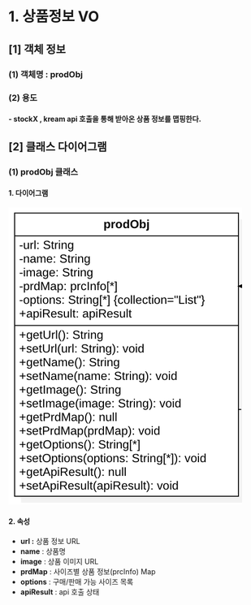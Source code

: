 # 1. 상품정보 VO

## \[1] 객체 정보

### (1) 객체명 : prodObj

### (2) 용도

#### **- stockX , kream api 호출을 통해 받아온 상품 정보를 맵핑한다.**

## \[2] 클래스 다이어그램

### (1) prodObj 클래스

#### 1. 다이어그램&#x20;

****![](<../../../../.gitbook/assets/image (6).png>)****

#### 2. 속성

* **url :** 상품 정보 URL
* **name** : 상품명
* **image** : 상품 이미지 URL
* **prdMap** : 사이즈별 상품 정보(prcInfo) Map
* **options** : 구매/판매 가능 사이즈 목록
* **apiResult** : api 호출 상태

